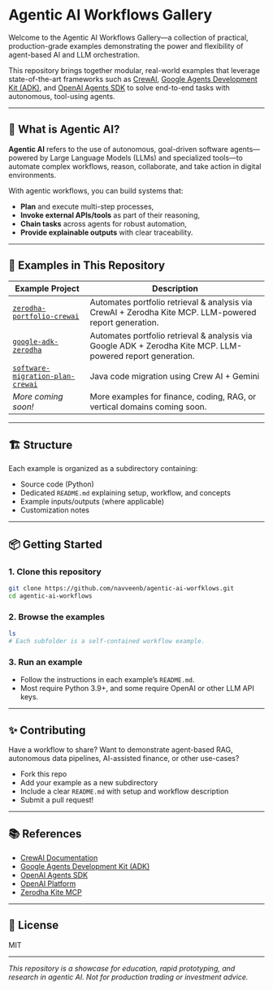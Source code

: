 # Agentic AI Workflows Gallery

Welcome to the Agentic AI Workflows Gallery—a collection of practical, production-grade examples demonstrating the power and flexibility of agent-based AI and LLM orchestration.

This repository brings together modular, real-world examples that leverage state-of-the-art frameworks such as [CrewAI](https://crewai.com/), [Google Agents Development Kit (ADK)](https://github.com/google/adk-python), and [OpenAI Agents SDK](https://openai.github.io/openai-agents-python/) to solve end-to-end tasks with autonomous, tool-using agents.

---

## 🚀 What is Agentic AI?

**Agentic AI** refers to the use of autonomous, goal-driven software agents—powered by Large Language Models (LLMs) and specialized tools—to automate complex workflows, reason, collaborate, and take action in digital environments.

With agentic workflows, you can build systems that:
- **Plan** and execute multi-step processes,
- **Invoke external APIs/tools** as part of their reasoning,
- **Chain tasks** across agents for robust automation,
- **Provide explainable outputs** with clear traceability.

---

## 🧩 Examples in This Repository

| Example Project                   | Description                                                   |
|------------------------------------|---------------------------------------------------------------|
| [`zerodha-portfolio-crewai`](./zerodha-portfolio-crewai) | Automates portfolio retrieval & analysis via CrewAI + Zerodha Kite MCP. LLM-powered report generation. |
| [`google-adk-zerodha`](./google-adk-zerodha) | Automates portfolio retrieval & analysis via Google ADK + Zerodha Kite MCP. LLM-powered report generation. |
| [`software-migration-plan-crewai`](./software-migration-plan-crewai) | Java code migration using Crew AI + Gemini |
| _More coming soon!_                | More examples for finance, coding, RAG, or vertical domains coming soon. |

---

## 🏗 Structure

Each example is organized as a subdirectory containing:
- Source code (Python)
- Dedicated `README.md` explaining setup, workflow, and concepts
- Example inputs/outputs (where applicable)
- Customization notes

---

## 📦 Getting Started

### 1. **Clone this repository**
```bash
git clone https://github.com/navveenb/agentic-ai-worfklows.git
cd agentic-ai-workflows
```

### 2. **Browse the examples**
```bash
ls
# Each subfolder is a self-contained workflow example.
```

### 3. **Run an example**
- Follow the instructions in each example’s `README.md`.
- Most require Python 3.9+, and some require OpenAI or other LLM API keys.

---

## ✨ Contributing

Have a workflow to share? Want to demonstrate agent-based RAG, autonomous data pipelines, AI-assisted finance, or other use-cases?
- Fork this repo
- Add your example as a new subdirectory
- Include a clear `README.md` with setup and workflow description
- Submit a pull request!

---

## 📚 References

- [CrewAI Documentation](https://docs.crewai.com/)
- [Google Agents Development Kit (ADK)](https://github.com/google/adk-python)
- [OpenAI Agents SDK](https://openai.github.io/openai-agents-python/)
- [OpenAI Platform](https://platform.openai.com/)
- [Zerodha Kite MCP](https://github.com/zerodha/kite-mcp-server)

---

## 📄 License

MIT

---

*This repository is a showcase for education, rapid prototyping, and research in agentic AI. Not for production trading or investment advice.*
